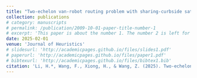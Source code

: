 ```yaml
---
title: "Two-echelon van-robot routing problem with sharing-curbside satellites"
collection: publications
# category: manuscripts
# permalink: /publication/2009-10-01-paper-title-number-1
# excerpt: 'This paper is about the number 1. The number 2 is left for future work.'
date: 2025-02-01
venue: 'Journal of Heuristics'
# slidesurl: 'http://academicpages.github.io/files/slides1.pdf'
# paperurl: 'http://academicpages.github.io/files/paper1.pdf'
# bibtexurl: 'http://academicpages.github.io/files/bibtex1.bib'
citation: 'Li, H.*, Wang, F., Xiong, H., & Wang, Z. (2025). Two-echelon van-robot routing problem with sharing-curbside satellites. Journal of Heuristics, 31(1), 1-35.'
---
```


